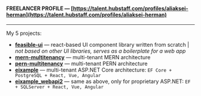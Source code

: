 #### FREELANCER PROFILE — [https://talent.hubstaff.com/profiles/aliaksei-herman](https://talent.hubstaff.com/profiles/aliaksei-herman)

---

My 5 projects:

* [**feasible-ui**](https://aliakseiherman.github.io/feasible-ui) — react-based UI component library written from scratch | _not based on other UI libraries, serves as a boilerplate for a web app_
* [**mern-multitenancy**](https://github.com/aliakseiherman/mern-multitenancy) — multi-tenant MERN architecture
* [**pern-multitenancy**](https://github.com/aliakseiherman/pern-multitenancy) — multi-tenant PERN architecture
* [**eixample**](https://github.com/aliakseiherman/eixample) — multi-tenant ASP.NET Core architecture: `EF Core + PostgreSQL + React, Vue, Angular`
* [**eixample_webapi2**](https://github.com/aliakseiherman/eixample_webapi2) — same as above, only for proprietary ASP.NET: `EF + SQLServer + React, Vue, Angular`
